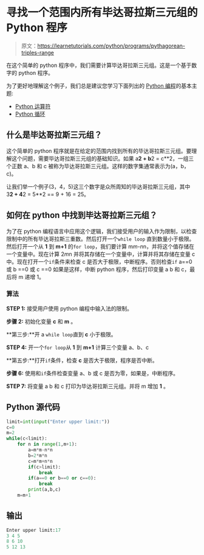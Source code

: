 # 寻找一个范围内所有毕达哥拉斯三元组的 Python 程序

> 原文：<https://learnetutorials.com/python/programs/pythagorean-triples-range>

在这个简单的 python 程序中，我们需要计算毕达哥拉斯三元组。这是一个基于数字的 python 程序。

为了更好地理解这个例子，我们总是建议您学习下面列出的 [Python 编程](../ "Python tutorial")的基本主题:

*   [Python 运算符](../../python/python-operators "operators in python")
*   [Python 循环](../../python/python-loop-tutorials "Loops in python")

## 什么是毕达哥拉斯三元组？

这个简单的 python 程序就是在给定的范围内找到所有的毕达哥拉斯三元组。要理解这个问题，需要毕达哥拉斯三元组的基础知识。如果 a**2 + b**2 = c**2，一组三个正数 a、b 和 c 被称为毕达哥拉斯三元组。这样的数字集通常表示为(a，b，c)。

让我们举一个例子(3，4，5)这三个数字是众所周知的毕达哥拉斯三元组，其中 3**2 + 4**2 = 5**2 == 9 + 16 = 25。

## 如何在 python 中找到毕达哥拉斯三元组？

为了在 python 编程语言中应用这个逻辑，我们接受用户的输入作为限制，以检查限制中的所有毕达哥拉斯三重数。然后打开一个`while loop` 直到数量小于极限。然后打开一个从 **1** 到 **m+1** 的`for loop`，我们要计算 m*m-n*n，并将这个值存储在一个变量中。现在计算 2*m*n 并将其存储在一个变量中，计算并将其存储在变量 c 中。现在打开一个`if`条件来检查 c 是否大于极限，中断程序。否则检查`if` a==0 或 b ==0 或 c ==0 如果是这样，中断 python 程序，然后打印变量 a b 和 c，最后将 m 递增 1。

### 算法

**STEP 1:** 接受用户使用 python 编程中输入法的限制。

**步骤 2:** 初始化变量 **c** 和 **m** 。

**第三步:**开 a `while loop`直到 **c** 小于极限。

**STEP 4:** 开一个`for loop`从 **1** 到 **m+1** 计算三个变量 a、b、c

**第五步:**打开`if`条件，检查 **c** 是否大于极限，程序是否中断。

**步骤 6:** 使用和`if`条件检查变量 a、b 或 c 是否为零，如果是，中断程序。

**STEP 7:** 将变量 a b 和 c 打印为毕达哥拉斯三元组。并将 m 增加 **1** 。

## Python 源代码

```py
limit=int(input("Enter upper limit:"))
c=0
m=2
while(c<limit):
    for n in range(1,m+1):
        a=m*m-n*n
        b=2*m*n
        c=m*m+n*n
        if(c>limit):
            break
        if(a==0 or b==0 or c==0):
            break
        print(a,b,c)
    m=m+1

```

## 输出

```py
Enter upper limit:17
3 4 5
8 6 10
5 12 13 
```